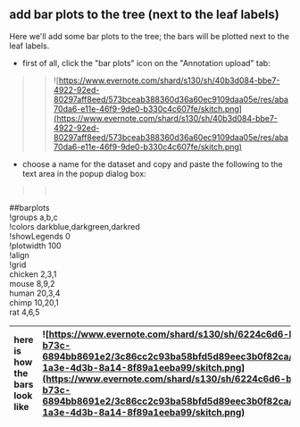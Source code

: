 ## add bar plots to the tree (next to the leaf labels) ##

Here we'll add some bar plots to the tree; the bars will be plotted next to the leaf labels.

  * first of all, click the "bar plots" icon on the "Annotation upload" tab:
> > ![https://www.evernote.com/shard/s130/sh/40b3d084-bbe7-4922-92ed-80297aff8eed/573bceab388360d36a60ec9109daa05e/res/aba70da6-e11e-46f9-9de0-b330c4c607fe/skitch.png](https://www.evernote.com/shard/s130/sh/40b3d084-bbe7-4922-92ed-80297aff8eed/573bceab388360d36a60ec9109daa05e/res/aba70da6-e11e-46f9-9de0-b330c4c607fe/skitch.png)
  * choose a name for the dataset and copy and paste the following to the text area in the popup dialog box:
> > <pre>
##barplots<br>
!groups	a,b,c<br>
!colors	darkblue,darkgreen,darkred<br>
!showLegends	0<br>
!plotwidth	100<br>
!align<br>
!grid<br>
chicken	2,3,1<br>
mouse	8,9,2<br>
human	20,3,4<br>
chimp	10,20,1<br>
rat	4,6,5<br>
</pre>

|here is how the bars look like|![https://www.evernote.com/shard/s130/sh/6224c6d6-bab0-4722-b73c-6894bb8691e2/3c86cc2c93ba58bfd5d89eec3b0f82ca/res/bd79d795-1a3e-4d3b-8a14-8f89a1eeba99/skitch.png](https://www.evernote.com/shard/s130/sh/6224c6d6-bab0-4722-b73c-6894bb8691e2/3c86cc2c93ba58bfd5d89eec3b0f82ca/res/bd79d795-1a3e-4d3b-8a14-8f89a1eeba99/skitch.png)|
|:-----------------------------|:------------------------------------------------------------------------------------------------------------------------------------------------------------------------------------------------------------------------------------------------------------------------------------------------------------------------------------|